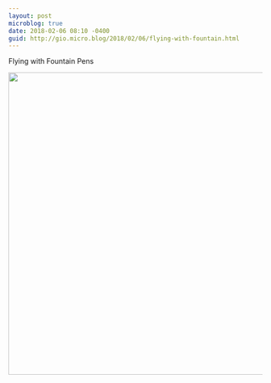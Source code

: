 ```yaml
---
layout: post
microblog: true
date: 2018-02-06 08:10 -0400
guid: http://gio.micro.blog/2018/02/06/flying-with-fountain.html
---
```

Flying with Fountain Pens

<img src="http://microblog.stevegio.net/uploads/2018/cbb9a229db.jpg" width="600" height="600" />
